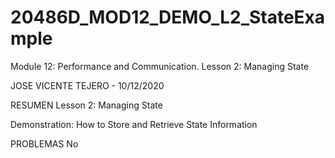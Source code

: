 # 20486D_MOD12_DEMO_L2_StateExample
Module 12: Performance and Communication. Lesson 2: Managing State

JOSE VICENTE TEJERO - 10/12/2020

RESUMEN
Lesson 2: Managing State

Demonstration: How to Store and Retrieve State Information

PROBLEMAS
No

